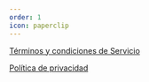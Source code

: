```yaml
---
order: 1
icon: paperclip
---
```


[Términos y condiciones de Servicio](./terms/terms.md)

[Política de privacidad](./privacy/privacy.md)

<!--
voice
  name
  limit
  lock
    enable
    disable
  user
    permit
    reject
  role
    permit
    reject
  ghost
    enable
    disable
  bitrate
  invite
  transfer
  reset

xp
  rank
  leaderboard
  rewards
  -->